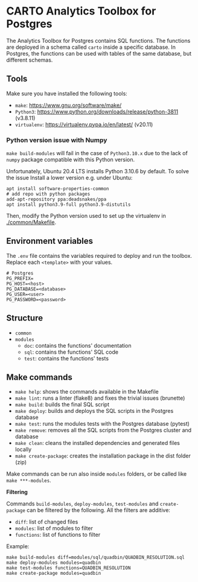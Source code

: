 # CARTO Analytics Toolbox for Postgres

The Analytics Toolbox for Postgres contains SQL functions. The functions are deployed in a schema called `carto` inside a specific database. In Postgres, the functions can be used with tables of the same database, but different schemas.

## Tools

Make sure you have installed the following tools:

- `make`: <https://www.gnu.org/software/make/>
- `Python3`: <https://www.python.org/downloads/release/python-3811> (v3.8.11)
- `virtualenv`: <https://virtualenv.pypa.io/en/latest/> (v20.11)

### Python version issue with Numpy

`make build-modules` will fail in the case of `Python3.10.x` due to the lack of `numpy` package compatible with this Python version.

Unfortunately, Ubuntu 20.4 LTS installs Python 3.10.6 by default. To solve the issue Install a lower version e.g. under Ubuntu:

```
apt install software-properties-common
# add repo with python packages
add-apt-repository ppa:deadsnakes/ppa
apt install python3.9-full python3.9-distutils
```

Then, modify the Python version used to set up the virtualenv in [./common/Makefile](https://github.com/CartoDB/analytics-toolbox-core/blob/main/clouds/postgres/common/Makefile#L3).

## Environment variables

The `.env` file contains the variables required to deploy and run the toolbox. Replace each `<template>` with your values.

```
# Postgres
PG_PREFIX=
PG_HOST=<host>
PG_DATABASE=<database>
PG_USER=<user>
PG_PASSWORD=<password>
```

## Structure

- `common`
- `modules`
  - `doc`: contains the functions' documentation
  - `sql`: contains the functions' SQL code
  - `test`: contains the functions' tests

## Make commands

- `make help`: shows the commands available in the Makefile
- `make lint`: runs a linter (flake8) and fixes the trivial issues (brunette)
- `make build`: builds the final SQL script
- `make deploy`: builds and deploys the SQL scripts in the Postgres database
- `make test`: runs the modules tests with the Postgres database (pytest)
- `make remove`: removes all the SQL scripts from the Postgres cluster and database
- `make clean`: cleans the installed dependencies and generated files locally
- `make create-package`: creates the installation package in the dist folder (zip)

Make commands can be run also inside `modules` folders, or be called like `make ***-modules`.

**Filtering**

Commands `build-modules`, `deploy-modules`, `test-modules` and `create-package` can be filtered by the following. All the filters are additive:

- `diff`: list of changed files
- `modules`: list of modules to filter
- `functions`: list of functions to filter

Example:

```
make build-modules diff=modules/sql/quadbin/QUADBIN_RESOLUTION.sql
make deploy-modules modules=quadbin
make test-modules functions=QUADBIN_RESOLUTION
make create-package modules=quadbin
```
